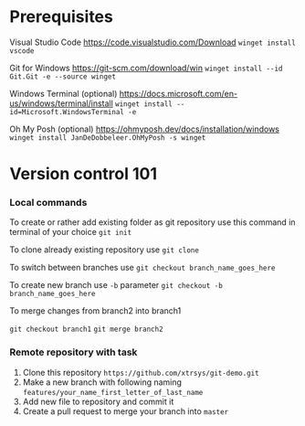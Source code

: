 # Prerequisites
Visual Studio Code https://code.visualstudio.com/Download
`winget install vscode`

Git for Windows https://git-scm.com/download/win 
`winget install --id Git.Git -e --source winget`

Windows Terminal (optional) https://docs.microsoft.com/en-us/windows/terminal/install
`winget install --id=Microsoft.WindowsTerminal -e`

Oh My Posh (optional) https://ohmyposh.dev/docs/installation/windows
`winget install JanDeDobbeleer.OhMyPosh -s winget`

# Version control 101

### Local commands
To create or rather add existing folder as git repository use this command in terminal of your choice
`git init`

To clone already existing repository use
`git clone`

To switch between branches use
`git checkout branch_name_goes_here`

To create new branch use `-b` parameter
`git checkout -b branch_name_goes_here`

To merge changes from branch2 into branch1

`git checkout branch1`
`git merge branch2`

### Remote repository with task

1. Clone this repository `https://github.com/xtrsys/git-demo.git`
2. Make a new branch with following naming `features/your_name_first_letter_of_last_name`
3. Add new file to repository and commit it
4. Create a pull request to merge your branch into `master`